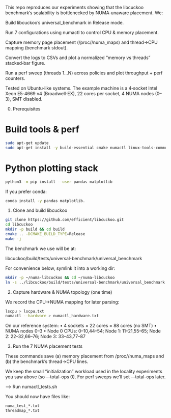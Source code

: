 
This repo reproduces our experiments showing that the libcuckoo benchmark’s scalability is bottlenecked by NUMA‑unaware placement. We:

Build libcuckoo’s universal_benchmark in Release mode.

Run 7 configurations using numactl to control CPU & memory placement.

Capture memory page placement (/proc/<pid>/numa_maps) and thread→CPU mapping (benchmark stdout).

Convert the logs to CSVs and plot a normalized “memory vs threads” stacked‑bar figure.

Run a perf sweep (threads 1…N) across policies and plot throughput + perf counters.

Tested on Ubuntu‑like systems. The example machine is a 4‑socket Intel Xeon E5‑4669 v4 (Broadwell‑EX), 22 cores per socket, 4 NUMA nodes (0–3), SMT disabled.

0) Prerequisites
# Build tools & perf

```bash
sudo apt-get update
sudo apt-get install -y build-essential cmake numactl linux-tools-common linux-tools-generic
```

# Python plotting stack
```bash
python3 -m pip install --user pandas matplotlib
```

If you prefer conda: 
```bash
conda install -y pandas matplotlib.
```

1) Clone and build libcuckoo
```bash
git clone https://github.com/efficient/libcuckoo.git
cd libcuckoo
mkdir -p build && cd build
cmake .. -DCMAKE_BUILD_TYPE=Release
make -j
```

The benchmark we use will be at:

libcuckoo/build/tests/universal-benchmark/universal_benchmark


For convenience below, symlink it into a working dir:
```bash
mkdir -p ~/numa-libcuckoo && cd ~/numa-libcuckoo
ln -s ../libcuckoo/build/tests/universal-benchmark/universal_benchmark .
```
2) Capture hardware & NUMA topology (one time)

We record the CPU→NUMA mapping for later parsing:
```bash
lscpu > lscpu.txt
numactl --hardware > numactl_hardware.txt
```

On our reference system:
• 4 sockets × 22 cores = 88 cores (no SMT)
• NUMA nodes 0–3
• Node 0 CPUs: 0–10,44–54; Node 1: 11–21,55–65; Node 2: 22–32,66–76; Node 3: 33–43,77–87


3) Run the 7 NUMA placement tests

These commands save (a) memory placement from /proc/<pid>/numa_maps and (b) the benchmark’s thread→CPU lines.

We keep the small “initialization” workload used in the locality experiments you saw above (so --total-ops 0). For perf sweeps we’ll set --total-ops later.

--> Run numactl_tests.sh

You should now have files like:
```bash
numa_test_*.txt
threadmap_*.txt
```

